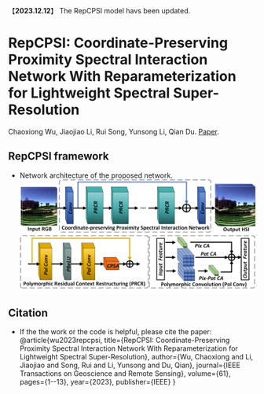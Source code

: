 【**2023.12.12**】 The RepCPSI model havs been updated.

# RepCPSI: Coordinate-Preserving Proximity Spectral Interaction Network With Reparameterization for Lightweight Spectral Super-Resolution

Chaoxiong Wu, Jiaojiao Li, Rui Song, Yunsong Li, Qian Du. [Paper](https://ieeexplore.ieee.org/abstract/document/10092801). 

## RepCPSI framework
- Network architecture of the proposed network.
![](./Figures/RepCPSI.jpg)

## Citation
- If the the work or the code is helpful, please cite the paper:
@article{wu2023repcpsi,
  title={RepCPSI: Coordinate-Preserving Proximity Spectral Interaction Network With Reparameterization for Lightweight Spectral Super-Resolution},
  author={Wu, Chaoxiong and Li, Jiaojiao and Song, Rui and Li, Yunsong and Du, Qian},
  journal={IEEE Transactions on Geoscience and Remote Sensing},
  volume={61},
  pages={1--13},
  year={2023},
  publisher={IEEE}
  }
 
